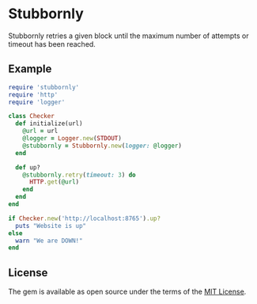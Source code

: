 # Stubbornly

Stubbornly retries a given block until the maximum number of attempts or timeout has been reached.

## Example

```ruby
require 'stubbornly'
require 'http'
require 'logger'

class Checker
  def initialize(url)
    @url = url
    @logger = Logger.new(STDOUT)
    @stubbornly = Stubbornly.new(logger: @logger)
  end

  def up?
    @stubbornly.retry(timeout: 3) do
      HTTP.get(@url)
    end
  end
end

if Checker.new('http://localhost:8765').up?
  puts "Website is up"
else
  warn "We are DOWN!"
end
```

## License

The gem is available as open source under the terms of the [MIT License](https://opensource.org/licenses/MIT).
